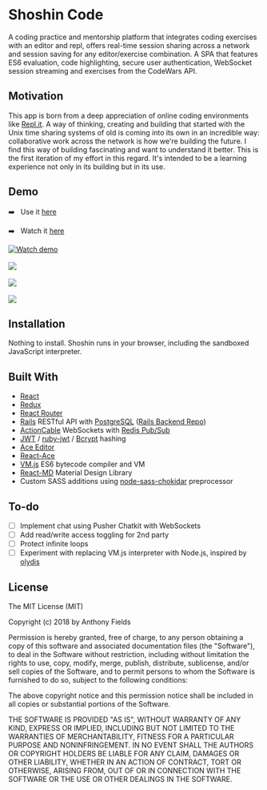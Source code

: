 # Shoshin Code
A coding practice and mentorship platform that integrates coding exercises with an editor and repl, offers real-time session sharing across a network and session saving for any editor/exercise combination. A SPA that features ES6 evaluation, code highlighting, secure user authentication, WebSocket session streaming and exercises from the CodeWars API.

## Motivation
This app is born from a deep appreciation of online coding environments like [Repl.it](https://repl.it). A way of thinking, creating and building that started with the Unix time sharing systems of old is coming into its own in an incredible way: collaborative work across the network is how we're building the future. I find this way of building fascinating and want to understand it better. This is the first iteration of my effort in this regard. It's intended to be a learning experience not only in its building but in its use.

## Demo
➡️  &nbsp; Use it [here](https://shoshin-code-frontend.herokuapp.com/)

➡️  &nbsp; Watch it [here](#)

[![Watch demo](https://i.imgur.com/UrAkFo9.png)](#)
<br></br>
<img src="https://i.imgur.com/0lC6aM3.png">
<br></br>
<img src="https://i.imgur.com/z3TFN0B.png">
<br></br>
<img src="https://i.imgur.com/mOIRbKO.png">

## Installation
Nothing to install. Shoshin runs in your browser, including the sandboxed JavaScript interpreter.

## Built With
* [React](https://reactjs.org/)
* [Redux](https://github.com/reduxjs/redux/blob/master/README.md)
* [React Router](https://reacttraining.com/react-router/)
* [Rails](https://rubyonrails.org/) RESTful API with [PostgreSQL](https://www.postgresql.org/) ([Rails Backend Repo](https://github.com/jaf7/shoshin-code-backend))
* [ActionCable](http://guides.rubyonrails.org/action_cable_overview.html) WebSockets with [Redis Pub/Sub](https://redis.io/topics/pubsub)
* [JWT](https://jwt.io/) / [ruby-jwt](https://github.com/jwt/ruby-jwt/blob/master/README.md) / [Bcrypt](https://github.com/codahale/bcrypt-ruby/blob/master/README.md) hashing
* [Ace Editor](https://github.com/ajaxorg/ace/blob/master/Readme.md)
* [React-Ace](https://github.com/securingsincity/react-ace)
* [VM.js](https://github.com/tarruda/vm.js/) ES6 bytecode compiler and VM
* [React-MD](https://react-md.mlaursen.com/) Material Design Library
* Custom SASS additions using [node-sass-chokidar](https://www.npmjs.com/package/node-sass-chokidar) preprocessor

## To-do
 - [ ] Implement chat using Pusher Chatkit with WebSockets
 - [ ] Add read/write access toggling for 2nd party
 - [ ] Protect infinite loops
 - [ ] Experiment with replacing VM.js interpreter with Node.js, inspired by [olydis](https://github.com/olydis/node-in-browser/blob/master/README.md)

## License

The MIT License (MIT)

Copyright (c) 2018 by Anthony Fields

Permission is hereby granted, free of charge, to any person obtaining a copy of this software and associated documentation files (the "Software"), to deal in the Software without restriction, including without limitation the rights to use, copy, modify, merge, publish, distribute, sublicense, and/or sell copies of the Software, and to permit persons to whom the Software is furnished to do so, subject to the following conditions:

The above copyright notice and this permission notice shall be included in all copies or substantial portions of the Software.

THE SOFTWARE IS PROVIDED "AS IS", WITHOUT WARRANTY OF ANY KIND, EXPRESS OR IMPLIED, INCLUDING BUT NOT LIMITED TO THE WARRANTIES OF MERCHANTABILITY, FITNESS FOR A PARTICULAR PURPOSE AND NONINFRINGEMENT. IN NO EVENT SHALL THE AUTHORS OR COPYRIGHT HOLDERS BE LIABLE FOR ANY CLAIM, DAMAGES OR OTHER LIABILITY, WHETHER IN AN ACTION OF CONTRACT, TORT OR OTHERWISE, ARISING FROM, OUT OF OR IN CONNECTION WITH THE SOFTWARE OR THE USE OR OTHER DEALINGS IN THE SOFTWARE.